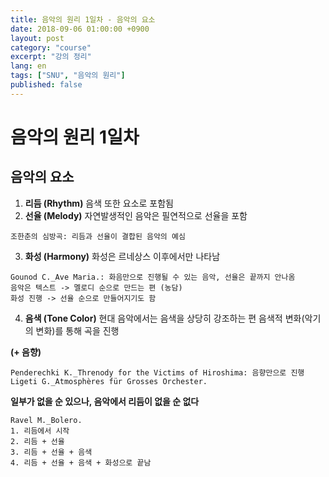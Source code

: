 ```yaml
---
title: 음악의 원리 1일차 - 음악의 요소
date: 2018-09-06 01:00:00 +0900
layout: post
category: "course"
excerpt: "강의 정리"
lang: en
tags: ["SNU", "음악의 원리"]
published: false
---
```


# 음악의 원리 1일차
## 음악의 요소
1. **리듬 (Rhythm)**
음색 또한 요소로 포함됨
2. **선율 (Melody)**
자연발생적인 음악은 필연적으로 선율을 포함
```
조한춘의 심방곡: 리듬과 선율이 결합된 음악의 예심
```
3. **화성 (Harmony)**
화성은 르네상스 이후에서만 나타남
```
Gounod C._Ave Maria.: 화음만으로 진행될 수 있는 음악, 선율은 끝까지 안나옴
음악은 텍스트 -> 멜로디 순으로 만드는 편 (농담)
화성 진행 -> 선율 순으로 만들어지기도 함
```
4. **음색 (Tone Color)**
현대 음악에서는 음색을 상당히 강조하는 편
음색적 변화(악기의 변화)를 통해 곡을 진행

**(+ 음향)**
```
Penderechki K._Threnody for the Victims of Hiroshima: 음향만으로 진행
Ligeti G._Atmosphères für Grosses Orchester.
```

**일부가 없을 순 있으나, 음악에서 리듬이 없을 순 없다**

```
Ravel M._Bolero.
1. 리듬에서 시작
2. 리듬 + 선율
3. 리듬 + 선율 + 음색
4. 리듬 + 선율 + 음색 + 화성으로 끝남
```
